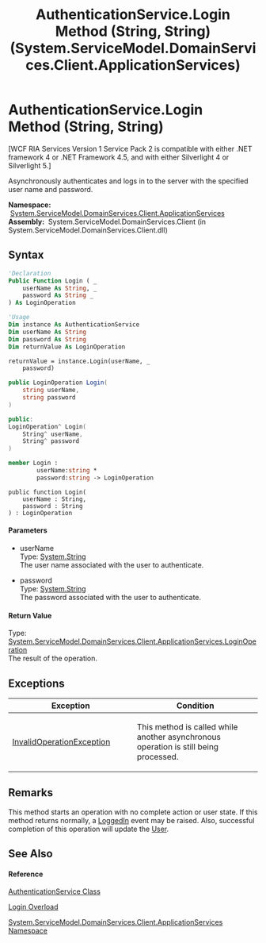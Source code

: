 ﻿---
title: AuthenticationService.Login Method (String, String) (System.ServiceModel.DomainServices.Client.ApplicationServices)
TOCTitle: Login Method (String, String)
ms:assetid: M:System.ServiceModel.DomainServices.Client.ApplicationServices.AuthenticationService.Login(System.String,System.String)
ms:mtpsurl: https://msdn.microsoft.com/en-us/library/system.servicemodel.domainservices.client.applicationservices.authenticationservice.login(v=VS.91)
ms:contentKeyID: 28898910
ms.date: 01/27/2012
mtps_version: v=VS.91
dev_langs:
- vb
- csharp
- c++
- fsharp
- jscript
api_location:
- System.ServiceModel.DomainServices.Client.dll
api_name:
- System.ServiceModel.DomainServices.Client.ApplicationServices.AuthenticationService.Login
api_type:
- Managed
topic_type:
- apiref
- kbSyntax
product_family_name: VS
ROBOTS: INDEX,FOLLOW
---

# AuthenticationService.Login Method (String, String)

\[WCF RIA Services Version 1 Service Pack 2 is compatible with either .NET framework 4 or .NET Framework 4.5, and with either Silverlight 4 or Silverlight 5.\]

Asynchronously authenticates and logs in to the server with the specified user name and password.

**Namespace:**  [System.ServiceModel.DomainServices.Client.ApplicationServices](ff457765\(v=vs.91\).md)  
**Assembly:**  System.ServiceModel.DomainServices.Client (in System.ServiceModel.DomainServices.Client.dll)

## Syntax

``` vb
'Declaration
Public Function Login ( _
    userName As String, _
    password As String _
) As LoginOperation
```

``` vb
'Usage
Dim instance As AuthenticationService
Dim userName As String
Dim password As String
Dim returnValue As LoginOperation

returnValue = instance.Login(userName, _
    password)
```

``` csharp
public LoginOperation Login(
    string userName,
    string password
)
```

``` c++
public:
LoginOperation^ Login(
    String^ userName, 
    String^ password
)
```

``` fsharp
member Login : 
        userName:string * 
        password:string -> LoginOperation 
```

``` jscript
public function Login(
    userName : String, 
    password : String
) : LoginOperation
```

#### Parameters

  - userName  
    Type: [System.String](https://msdn.microsoft.com/en-us/library/s1wwdcbf)  
    The user name associated with the user to authenticate.  

<!-- end list -->

  - password  
    Type: [System.String](https://msdn.microsoft.com/en-us/library/s1wwdcbf)  
    The password associated with the user to authenticate.  

#### Return Value

Type: [System.ServiceModel.DomainServices.Client.ApplicationServices.LoginOperation](ff457854\(v=vs.91\).md)  
The result of the operation.  

## Exceptions

<table>
<colgroup>
<col style="width: 50%" />
<col style="width: 50%" />
</colgroup>
<thead>
<tr class="header">
<th>Exception</th>
<th>Condition</th>
</tr>
</thead>
<tbody>
<tr class="odd">
<td><a href="https://msdn.microsoft.com/en-us/library/2asft85a">InvalidOperationException</a></td>
<td><p>This method is called while another asynchronous operation is still being processed.</p></td>
</tr>
</tbody>
</table>

## Remarks

This method starts an operation with no complete action or user state. If this method returns normally, a [LoggedIn](ff457920\(v=vs.91\).md) event may be raised. Also, successful completion of this operation will update the [User](ff457833\(v=vs.91\).md).

## See Also

#### Reference

[AuthenticationService Class](ff457927\(v=vs.91\).md)

[Login Overload](ff457850\(v=vs.91\).md)

[System.ServiceModel.DomainServices.Client.ApplicationServices Namespace](ff457765\(v=vs.91\).md)

